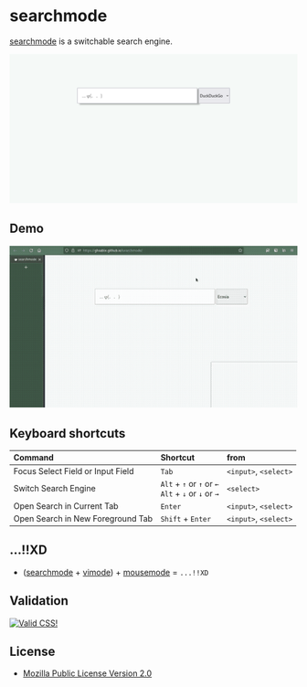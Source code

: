 # searchmode
[searchmode](https://ghsable.github.io/searchmode/) is a switchable search engine.

![Screenshot.png](https://raw.githubusercontent.com/ghsable/searchmode/main/.readme/images/Screenshot.png)

## Demo
[![demo_searchmode.gif](https://raw.githubusercontent.com/ghsable/searchmode/main/.readme/images/demo_searchmode.gif)](https://raw.githubusercontent.com/ghsable/searchmode/main/.readme/images/demo_searchmode.mp4)

## Keyboard shortcuts
| Command | Shortcut | from |
| :--- | :--- | :--- |
| Focus Select Field or Input Field | `Tab` | `<input>`, `<select>` |
| Switch Search Engine | `Alt` + `↑` or `↑` or `←`<br>`Alt` + `↓` or `↓` or `→` | `<select>` |
| Open Search in Current Tab | `Enter` | `<input>`, `<select>` |
| Open Search in New Foreground Tab | `Shift` + `Enter` | `<input>`, `<select>` |

## ...!!XD
* ([searchmode](https://ghsable.github.io/searchmode/) + [vimode](https://ghsable.github.io/vimode/)) + [mousemode](https://crates.io/crates/mousemode) = `...!!XD`

## Validation
[![Valid CSS!](http://jigsaw.w3.org/css-validator/images/vcss)](https://jigsaw.w3.org/css-validator/)

## License
* [Mozilla Public License Version 2.0](https://www.mozilla.org/en-US/MPL/2.0/)
